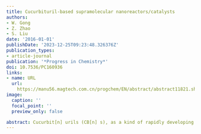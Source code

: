 ```yaml
---
title: Cucurbituril-based supramolecular nanoreactors/catalysts
authors:
- W. Gong
- Z. Zhao
- S. Liu
date: '2016-01-01'
publishDate: '2023-12-25T09:23:48.326376Z'
publication_types:
- article-journal
publication: '*Progress in Chemistry*'
doi: 10.7536/PC160936
links:
- name: URL
  url: 
    https://manu56.magtech.com.cn/progchem/EN/abstract/abstract11821.shtml
image:
  caption: ''
  focal_point: ''
  preview_only: false

abstract: Cucurbit[n] urils (CB[n] s), as a kind of rapidly developing supramolecular hosts, have been attracting more and more attentions. With their rigid structures, hydrophobic cavities and electronegative carbonyl groups on the portals, CB[n] s show their unique recognition properties——high selectivity and high binding affinity toward organic cations. In the past decade, CB[n] s have been utilized not only in basic recognition research but also in the construction of complicated three-dimensional materials and even in drug delivery systems. Besides, CB[n] s have been creatively used to control the reaction process and have obtained numerous successes. Herein, this review mainly describes the use of cucurbiturils as supramolecular nanoreactors/catalysts to accelerate or control the reaction process in thermal reactions as well as photoreactions. Moreover, the inhibition effect on guest's activity caused by the encapsulation inside cucurbiturils is also discussed.
---
```

